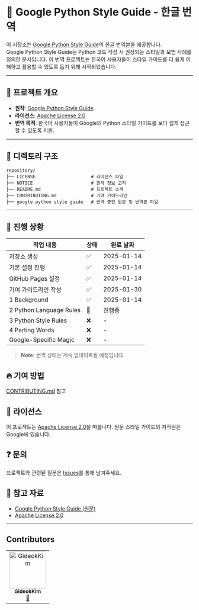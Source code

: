 # 📘 Google Python Style Guide - 한글 번역

이 저장소는 [Google Python Style Guide](https://google.github.io/styleguide/pyguide.html)의 한글 번역본을 제공합니다.  
Google Python Style Guide는 Python 코드 작성 시 권장되는 스타일과 모범 사례를 정의한 문서입니다.
이 번역 프로젝트는 한국어 사용자들이 스타일 가이드를 더 쉽게 이해하고 활용할 수 있도록 돕기 위해 시작되었습니다.

---

## 📌 프로젝트 개요
- **원작**: [Google Python Style Guide](https://google.github.io/styleguide/pyguide.html)
- **라이선스**: [Apache License 2.0](./LICENSE)
- **번역 목적**: 한국어 사용자들이 Google의 Python 스타일 가이드를 보다 쉽게 접근할 수 있도록 지원.

---

## 📂 디렉토리 구조
```
repository/
├── LICENSE                     # 라이선스 파일
├── NOTICE                      # 원작 정보 고지
├── README.md                   # 프로젝트 소개
├── CONTRIBUTING.md             # 기여 가이드라인
├── google python style guide   # 번역 중인 원문 및 번역본 파일
```

---

## 🚀 진행 상황

| 작업 내용 | 상태 | 완료 날짜 |
|-----------|------|-----------|
| 저장소 생성 | ✅ | 2025-01-14 |
| 기본 설정 진행 | ✅ | 2025-01-14 |
| GitHub Pages 설정 | ✅ | 2025-01-14 |
| 기여 가이드라인 작성 | ✅ | 2025-01-30 |
| 1 Background | ✅ | 2025-01-14 |
| 2 Python Language Rules | 🔨 | 진행중 |
| 3 Python Style Rules | ❌ | - |
| 4 Parting Words | ❌ | - |
| Google-Specific Magic | ❌ | - |

> **Note:** 번역 상태는 계속 업데이트될 예정입니다.

## 🔥 기여 방법
[CONTRIBUTING.md](CONTRIBUTING.md) 참고

## 📄 라이선스
이 프로젝트는 [Apache License 2.0](LICENSE)을 따릅니다. 원문 스타일 가이드의 저작권은 Google에 있습니다.

## ❓ 문의
프로젝트와 관련된 질문은 [Issues](https://github.com/your-repo/issues)를 통해 남겨주세요.

## 📖 참고 자료
- [Google Python Style Guide (원문)](https://google.github.io/styleguide/pyguide.html)
- [Apache License 2.0](http://www.apache.org/licenses/LICENSE-2.0)

---

## Contributors

<!-- ALL-CONTRIBUTORS-LIST:START - Do not remove or modify this section -->
<!-- prettier-ignore-start -->
<!-- markdownlint-disable -->
<table>
  <tbody>
    <tr>
      <td align="center"><a href="https://github.com/GideokKim"><img src="https://avatars.githubusercontent.com/u/79832255?v=4" width="100px;" alt="GideokKim"/><br /><sub><b>GideokKim</b></sub></a><br /><a href="#maintenance-GideokKim" title="Maintenance">🚧</a></td>
    </tr>
  </tbody>
</table>

<!-- markdownlint-restore -->
<!-- prettier-ignore-end -->

<!-- ALL-CONTRIBUTORS-LIST:END -->

<br/>
